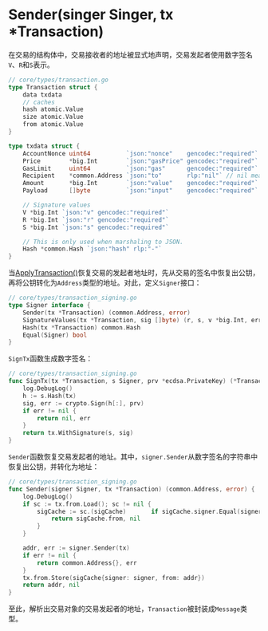 # Sender(singer Singer, tx *Transaction)

在交易的结构体中，交易接收者的地址被显式地声明，交易发起者使用数字签名`V`、`R`和`S`表示。

```go
// core/types/transaction.go
type Transaction struct {
	data txdata
	// caches
	hash atomic.Value
	size atomic.Value
	from atomic.Value
}

type txdata struct {
	AccountNonce uint64          `json:"nonce"    gencodec:"required"`
	Price        *big.Int        `json:"gasPrice" gencodec:"required"`
	GasLimit     uint64          `json:"gas"      gencodec:"required"`
	Recipient    *common.Address `json:"to"       rlp:"nil"` // nil means contract creation
	Amount       *big.Int        `json:"value"    gencodec:"required"`
	Payload      []byte          `json:"input"    gencodec:"required"`

	// Signature values
	V *big.Int `json:"v" gencodec:"required"`
	R *big.Int `json:"r" gencodec:"required"`
	S *big.Int `json:"s" gencodec:"required"`

	// This is only used when marshaling to JSON.
	Hash *common.Hash `json:"hash" rlp:"-"`
}
```

当[ApplyTransaction()](./ApplyTransaction.md#%E4%B8%80-message)恢复交易的发起者地址时，先从交易的签名中恢复出公钥，再将公钥转化为`Address`类型的地址。对此，定义`Signer`接口：

```go
// core/types/transaction_signing.go
type Signer interface {
	Sender(tx *Transaction) (common.Address, error)
	SignatureValues(tx *Transaction, sig []byte) (r, s, v *big.Int, err error)
	Hash(tx *Transaction) common.Hash
	Equal(Signer) bool
}
```

`SignTx`函数生成数字签名：

```go
// core/types/transaction_signing.go
func SignTx(tx *Transaction, s Signer, prv *ecdsa.PrivateKey) (*Transaction, error) {
	log.DebugLog()
	h := s.Hash(tx)
	sig, err := crypto.Sign(h[:], prv)
	if err != nil {
		return nil, err
	}
	return tx.WithSignature(s, sig)
}
```

`Sender`函数恢复交易发起者的地址。其中，`signer.Sender`从数字签名的字符串中恢复出公钥，并转化为地址：

```go
// core/types/transaction_signing.go
func Sender(signer Signer, tx *Transaction) (common.Address, error) {
	log.DebugLog()
	if sc := tx.from.Load(); sc != nil {
		sigCache := sc.(sigCache)		if sigCache.signer.Equal(signer) {
			return sigCache.from, nil
		}
	}

	addr, err := signer.Sender(tx)
	if err != nil {
		return common.Address{}, err
	}
	tx.from.Store(sigCache{signer: signer, from: addr})
	return addr, nil
}
```

至此，解析出交易对象的交易发起者的地址，`Transaction`被封装成`Message`类型。

